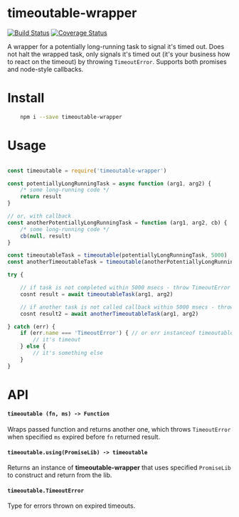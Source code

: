 timeoutable-wrapper
===================
[![Build Status](https://travis-ci.org/rmdm/timeoutable-wrapper.svg?branch=master)](https://travis-ci.org/rmdm/timeoutable-wrapper)
[![Coverage Status](https://coveralls.io/repos/github/rmdm/timeoutable-wrapper/badge.svg?branch=master)](https://coveralls.io/github/rmdm/timeoutable-wrapper?branch=master)

A wrapper for a potentially long-running task to signal it's timed out. Does not halt the wrapped task, only signals it's timed out (it's your business how to react on the timeout) by throwing `TimeoutError`. Supports both promises and node-style callbacks.

Install
=======

```sh
    npm i --save timeoutable-wrapper
```

Usage
=====

```javascript

const timeoutable = require('timeoutable-wrapper')

const potentiallyLongRunningTask = async function (arg1, arg2) {
    /* some long-running code */
    return result
}

// or, with callback
const anotherPotentiallyLongRunningTask = function (arg1, arg2, cb) {
    /* some long-running code */
    cb(null, result)
}

const timeoutableTask = timeoutable(potentiallyLongRunningTask, 5000)
const anotherTimeoutableTask = timeoutable(anotherPotentiallyLongRunningTask, 5000)

try {

    // if task is not completed within 5000 msecs - throw TimeoutError
    cosnt result = await timeoutableTask(arg1, arg2)

    // if another task is not called callback within 5000 msecs - throw TimeoutError
    cosnt result2 = await anotherTimeoutableTask(arg1, arg2)

} catch (err) {
    if (err.name === 'TimeoutError') { // or err instanceof timeoutable.TimeoutError
        // it's timeout
    } else {
        // it's something else
    }
}
```

API
===

#### `timeoutable (fn, ms) -> Function`

Wraps passed function and returns another one, which throws `TimeoutError` when specified `ms` expired before `fn` returned result.

#### `timeoutable.using(PromiseLib) -> timeoutable`

Returns an instance of **timeoutable-wrapper** that uses specified `PromiseLib` to construct and return from the lib.

#### `timeoutable.TimeoutError`

Type for errors thrown on expired timeouts.
